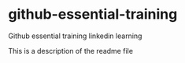 # github-essential-training
Github essential training linkedin learning

This is a description of the readme file
